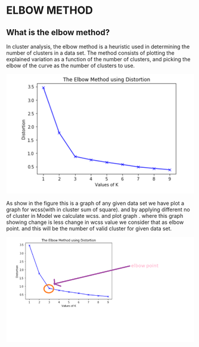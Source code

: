 # ELBOW METHOD

## What is the elbow method?

In cluster analysis, the elbow method is a heuristic used in determining the number of clusters in a data set. The method consists of plotting the explained variation as a function of the number of clusters, and picking the elbow of the curve as the number of clusters to use.

![Image for reference 1](https://github.com/ThunderboltMonkey/BigData/blob/Unit_2/Homework/ReferenceImage1.png)

As show in the figure this is a graph of any given data set we have plot a graph for wcss(with in cluster sum of square). and by applying different no of cluster in Model we calculate wcss. and plot graph . where this graph showing change is less change in wcss value we consider that as elbow point. and this will be the number of valid cluster for given data set.

![Image for reference 2](https://github.com/ThunderboltMonkey/BigData/blob/Unit_2/Homework/ReferenceImage2.png)